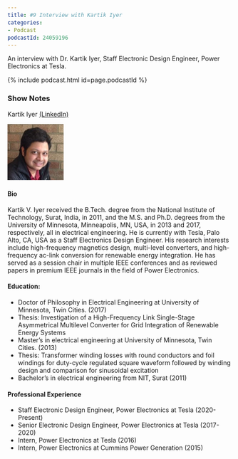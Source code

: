 ```yaml
---
title: #9 Interview with Kartik Iyer
categories:
- Podcast
podcastId: 24059196
---
```


An interview with Dr. Kartik Iyer, Staff Electronic Design Engineer, Power Electronics at Tesla.

{% include podcast.html id=page.podcastId %}

<!-- more -->

### Show Notes
Kartik Iyer [(LinkedIn)](https://www.linkedin.com/in/kartikviyer/)

<img src="/assets/kartik.jpg" width="25%" />

#### Bio
Kartik V. Iyer received the B.Tech. degree from the National Institute of Technology, Surat, India, in 2011, and the M.S. and Ph.D. degrees from the University of Minnesota, Minneapolis, MN, USA, in 2013 and 2017, respectively, all in electrical engineering. He is currently with Tesla, Palo Alto, CA, USA as a Staff Electronics Design Engineer. His research interests include high-frequency magnetics design, multi-level converters, and high-frequency ac-link conversion for renewable energy integration. He has served as a session chair in multiple IEEE conferences and as reviewed papers in premium IEEE journals in the field of Power Electronics. 

#### Education:
* Doctor of Philosophy in Electrical Engineering at University of Minnesota, Twin Cities. (2017) 
* Thesis: Investigation of a High-Frequency Link Single-Stage Asymmetrical Multilevel Converter for Grid Integration of Renewable Energy Systems
* Master’s in electrical engineering at University of Minnesota, Twin Cities. (2013) 
* Thesis: Transformer winding losses with round conductors and foil windings for duty-cycle regulated square waveform followed by winding design and comparison for sinusoidal excitation
* Bachelor’s in electrical engineering from NIT, Surat (2011)

#### Professional Experience
- Staff Electronic Design Engineer, Power Electronics at Tesla (2020- Present)
- Senior Electronic Design Engineer, Power Electronics at Tesla (2017-2020)
- Intern, Power Electronics at Tesla (2016)
- Intern, Power Electronics at Cummins Power Generation (2015) 



